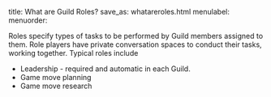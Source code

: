 title: What are Guild Roles?
save_as: whatareroles.html
menulabel:
menuorder:

Roles specify types of tasks to be performed by Guild members assigned to them. Role players have private conversation spaces to conduct their tasks, working together. Typical roles include

* Leadership - required and automatic in each Guild.
* Game move planning
* Game move research
